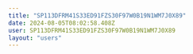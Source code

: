 ```yaml
---
title: "SP113DFRM41S33ED91FZS30F97W0B19N1WM7J0X89"
date: 2024-08-05T08:02:58.408Z
user: SP113DFRM41S33ED91FZS30F97W0B19N1WM7J0X89
layout: "users"
---
```

    